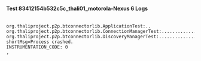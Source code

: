 #### Test 83412154b532c5c_thali01_motorola-Nexus 6 Logs


```

org.thaliproject.p2p.btconnectorlib.ApplicationTest:..
org.thaliproject.p2p.btconnectorlib.ConnectionManagerTest:..........................
org.thaliproject.p2p.btconnectorlib.DiscoveryManagerTest:.......................INSTRUMENTATION_RESULT: shortMsg=Process crashed.
INSTRUMENTATION_CODE: 0
,
```
